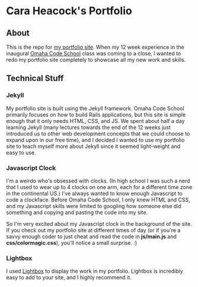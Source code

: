 # Cara Heacock's Portfolio

## About

This is the repo for [my portfolio site](http://caraheacock.github.io/). When my 12 week experience in the inaugural [Omaha Code School](http://omahacodeschool.com/) class was coming to a close, I wanted to redo my portfolio site completely to showcase all my new work and skills.

## Technical Stuff

### Jekyll
My portfolio site is built using the Jekyll framework. Omaha Code School primarily focuses on how to build Rails applications, but this site is simple enough that it only needs HTML, CSS, and JS. We spent about half a day learning Jekyll (many lectures towards the end of the 12 weeks just introduced us to other web development concepts that we could choose to expand upon in our free time), and I decided I wanted to use my portfolio site to teach myself more about Jekyll since it seemed light-weight and easy to use.

### Javascript Clock
I'm a weirdo who's obsessed with clocks. (In high school I was such a nerd that I used to wear up to 4 clocks on one arm, each for a different time zone in the continental US.) I've always wanted to know enough Javascript to code a clockface. Before Omaha Code School, I only knew HTML and CSS, and my Javascript skills were limited to googling how someone else did something and copying and pasting the code into my site.

So I'm very excited about my Javascript clock in the background of the site. If you check out my portfolio site at different times of day (or if you're a savvy enough coder to just cheat and read the code in **js/main.js** and **css/colormagic.css**), you'll notice a small surprise. :)

### Lightbox
I used [Lightbox](http://lokeshdhakar.com/projects/lightbox2/) to display the work in my portfolio. Lightbox is incredibly easy to add to your site, and I highly recommend it.
